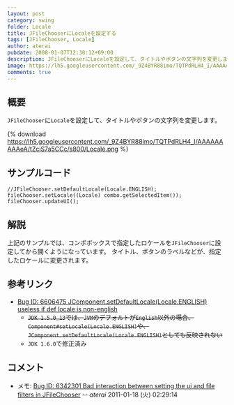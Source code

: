 ```yaml
---
layout: post
category: swing
folder: Locale
title: JFileChooserにLocaleを設定する
tags: [JFileChooser, Locale]
author: aterai
pubdate: 2008-01-07T12:38:12+09:00
description: JFileChooserにLocaleを設定して、タイトルやボタンの文字列を変更します。
image: https://lh5.googleusercontent.com/_9Z4BYR88imo/TQTPdRLH4_I/AAAAAAAAAeA/tZciS7a5CCc/s800/Locale.png
comments: true
---
```

## 概要
`JFileChooser`に`Locale`を設定して、タイトルやボタンの文字列を変更します。

{% download https://lh5.googleusercontent.com/_9Z4BYR88imo/TQTPdRLH4_I/AAAAAAAAAeA/tZciS7a5CCc/s800/Locale.png %}

## サンプルコード
<pre class="prettyprint"><code>//JFileChooser.setDefaultLocale(Locale.ENGLISH);
fileChooser.setLocale((Locale) combo.getSelectedItem());
fileChooser.updateUI();
</code></pre>

## 解説
上記のサンプルでは、コンボボックスで指定したロケールを`JFileChooser`に設定してから開くようになっています。
タイトル、ボタンのラベルなどが、指定したロケールに変更されます。

## 参考リンク
- [Bug ID: 6606475 JComponent.setDefaultLocale(Locale.ENGLISH) useless if def locale is non-english](http://bugs.java.com/bugdatabase/view_bug.do?bug_id=6606475)
    - ~~`JDK 1.5.0_13`では、`JVM`のデフォルトが`English`以外の場合、`Component#setLocale(Locale.ENGLISH)`や、`JComponent.setDefaultLocale(Locale.ENGLISH)`としても反映されない~~
    - `JDK 1.6.0`で修正済み

<!-- dummy comment line for breaking list -->

## コメント
- メモ: [Bug ID: 6342301 Bad interaction between setting the ui and file filters in JFileChooser](http://bugs.java.com/bugdatabase/view_bug.do?bug_id=6342301) -- *aterai* 2011-01-18 (火) 02:29:14

<!-- dummy comment line for breaking list -->
